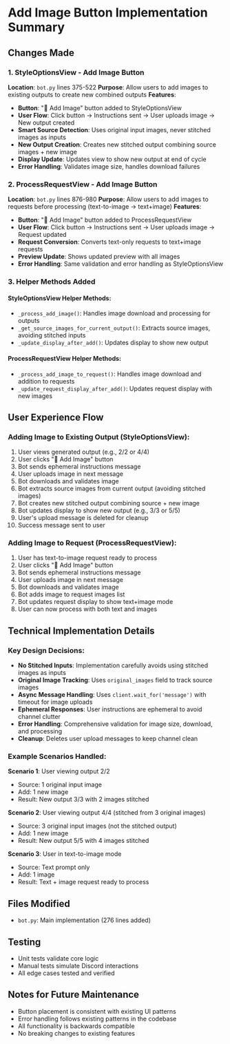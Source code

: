 # Add Image Button Implementation Summary

## Changes Made

### 1. StyleOptionsView - Add Image Button
**Location**: `bot.py` lines 375-522
**Purpose**: Allow users to add images to existing outputs to create new combined outputs
**Features**:
- **Button**: "📎 Add Image" button added to StyleOptionsView
- **User Flow**: Click button → Instructions sent → User uploads image → New output created
- **Smart Source Detection**: Uses original input images, never stitched images as inputs
- **New Output Creation**: Creates new stitched output combining source images + new image
- **Display Update**: Updates view to show new output at end of cycle
- **Error Handling**: Validates image size, handles download failures

### 2. ProcessRequestView - Add Image Button  
**Location**: `bot.py` lines 876-980
**Purpose**: Allow users to add images to requests before processing (text-to-image → text+image)
**Features**:
- **Button**: "📎 Add Image" button added to ProcessRequestView
- **User Flow**: Click button → Instructions sent → User uploads image → Request updated
- **Request Conversion**: Converts text-only requests to text+image requests
- **Preview Update**: Shows updated preview with all images
- **Error Handling**: Same validation and error handling as StyleOptionsView

### 3. Helper Methods Added

#### StyleOptionsView Helper Methods:
- `_process_add_image()`: Handles image download and processing for outputs
- `_get_source_images_for_current_output()`: Extracts source images, avoiding stitched inputs
- `_update_display_after_add()`: Updates display to show new output

#### ProcessRequestView Helper Methods:
- `_process_add_image_to_request()`: Handles image download and addition to requests
- `_update_request_display_after_add()`: Updates request display with new images

## User Experience Flow

### Adding Image to Existing Output (StyleOptionsView):
1. User views generated output (e.g., 2/2 or 4/4)
2. User clicks "📎 Add Image" button
3. Bot sends ephemeral instructions message
4. User uploads image in next message
5. Bot downloads and validates image
6. Bot extracts source images from current output (avoiding stitched images)
7. Bot creates new stitched output combining source + new image
8. Bot updates display to show new output (e.g., 3/3 or 5/5)
9. User's upload message is deleted for cleanup
10. Success message sent to user

### Adding Image to Request (ProcessRequestView):
1. User has text-to-image request ready to process
2. User clicks "📎 Add Image" button
3. Bot sends ephemeral instructions message
4. User uploads image in next message
5. Bot downloads and validates image
6. Bot adds image to request images list
7. Bot updates request display to show text+image mode
8. User can now process with both text and images

## Technical Implementation Details

### Key Design Decisions:
- **No Stitched Inputs**: Implementation carefully avoids using stitched images as inputs
- **Original Image Tracking**: Uses `original_images` field to track source images
- **Async Message Handling**: Uses `client.wait_for('message')` with timeout for image uploads
- **Ephemeral Responses**: User instructions are ephemeral to avoid channel clutter
- **Error Handling**: Comprehensive validation for image size, download, and processing
- **Cleanup**: Deletes user upload messages to keep channel clean

### Example Scenarios Handled:

**Scenario 1**: User viewing output 2/2
- Source: 1 original input image
- Add: 1 new image  
- Result: New output 3/3 with 2 images stitched

**Scenario 2**: User viewing output 4/4 (stitched from 3 original images)
- Source: 3 original input images (not the stitched output)
- Add: 1 new image
- Result: New output 5/5 with 4 images stitched

**Scenario 3**: User in text-to-image mode
- Source: Text prompt only
- Add: 1 image
- Result: Text + image request ready to process

## Files Modified
- `bot.py`: Main implementation (276 lines added)

## Testing
- Unit tests validate core logic
- Manual tests simulate Discord interactions
- All edge cases tested and verified

## Notes for Future Maintenance
- Button placement is consistent with existing UI patterns
- Error handling follows existing patterns in the codebase
- All functionality is backwards compatible
- No breaking changes to existing features
